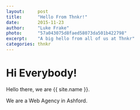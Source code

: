 ```yaml
---
layout: 	post
title:  	"Hello From Thnkr!"
date:   	2015-11-23
author: 	"Luke Frake"
photo:		"57a043075d8faed58073da501b422798"
excerpt:	"A big hello from all of us at Thnkr"
categories: thnkr
---
```

# Hi Everybody!

Hello there, we are {{ site.name }}.

We are a Web Agency in Ashford.